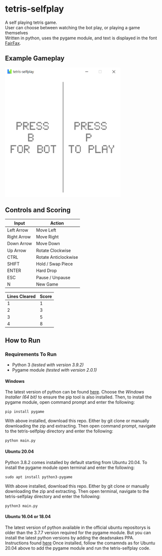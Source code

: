 # tetris-selfplay
A self playing tetris game. <br/>
User can choose between watching the bot play, or playing a game themselves<br/>
Written in python, uses the pygame module, and text is displayed in the font [FairFax](https://github.com/kreativekorp/open-relay/tree/master/Fairfax).

## **Example Gameplay**
<p align="Left">
<img align="center" src="/examples/gameplay.gif" alt="Demo of game modes" title="Game Modes" width="380"><br \>
</p>

## **Controls and Scoring** 
| Input         | Action               | 
| ------------- | -------------------- |
| Left Arrow    | Move Left            |
| Right Arrow   | Move Right           |
| Down Arrow    | Move Down            |
| Up Arrow      | Rotate Clockwise     |
| CTRL          | Rotate Anticlockwise |
| SHIFT         | Hold / Swap Piece    |
| ENTER         | Hard Drop            |
| ESC           | Pause / Unpause      |
| N             | New Game             |

| Lines Cleared | Score |
| ------------- | ----- |
| 1             | 1     |
| 2             | 3     |
| 3             | 5     |
| 4             | 8     |

 ## How to Run
 
 ### Requirements To Run
  - Python 3 *(tested with version 3.9.2)*
  - Pygame module *(tested with version 2.0.1)*

  #### Windows
  The latest version of python can be found [here](https://www.python.org/downloads/windows/). Choose the *Windows Installer (64 bit)* to ensure the pip tool is also installed. Then, to install the pygame module, open command prompt and enter the following:
  ```
  pip install pygame
  ```
  With above installed, download this repo. Either by git clone or manually downloading the zip and extracting. Then open command prompt, navigate to the tetris-selfplay directory and enter the following:
  ```
  python main.py
  ```
  #### Ubuntu 20.04
  Python 3.8.2 comes installed by default starting from Ubuntu 20.04. 
  To install the pygame module open terminal and enter the following:
  ```
  sudo apt install python3-pygame
  ```
  With above installed, download this repo. Either by git clone or manually downloading the zip and extracting. Then open terminal, navigate to the tetris-selfplay directory and enter the following:
  ```
  python3 main.py
  ```
  #### Ubuntu 16.04 or 18.04
  The latest version of python available in the official ubuntu repositorys is older than the 3.7.7 version required for the pygame module.
  But you can install the latest python versions by adding the deadsnakes PPA.
  Instructions found [here](https://tecadmin.net/how-to-install-python-3-9-on-ubuntu-18-04/)
  Once installed, follow the comamnds as for Ubuntu 20.04 above to add the pygame module and run the tetris-selfplay code.